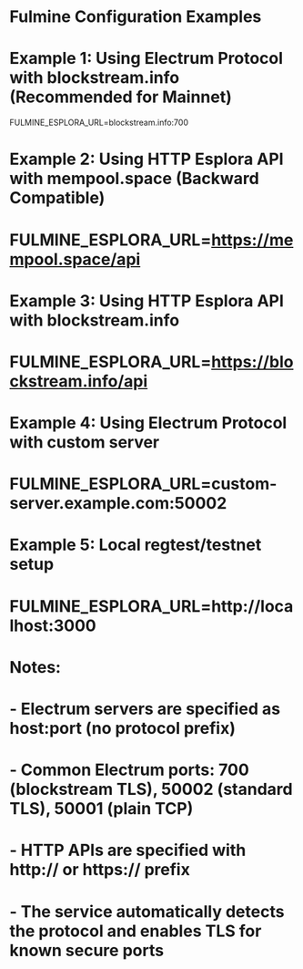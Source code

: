 # Fulmine Configuration Examples

# Example 1: Using Electrum Protocol with blockstream.info (Recommended for Mainnet)
FULMINE_ESPLORA_URL=blockstream.info:700

# Example 2: Using HTTP Esplora API with mempool.space (Backward Compatible)
# FULMINE_ESPLORA_URL=https://mempool.space/api

# Example 3: Using HTTP Esplora API with blockstream.info
# FULMINE_ESPLORA_URL=https://blockstream.info/api

# Example 4: Using Electrum Protocol with custom server
# FULMINE_ESPLORA_URL=custom-server.example.com:50002

# Example 5: Local regtest/testnet setup
# FULMINE_ESPLORA_URL=http://localhost:3000

# Notes:
# - Electrum servers are specified as host:port (no protocol prefix)
# - Common Electrum ports: 700 (blockstream TLS), 50002 (standard TLS), 50001 (plain TCP)
# - HTTP APIs are specified with http:// or https:// prefix
# - The service automatically detects the protocol and enables TLS for known secure ports
